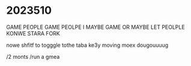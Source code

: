 # 2023510
GAME PEOPLE
GAME PEOLPE I
MAYBE GAME 
OR MAYBE LET 
PEOLPLE KONWE STARA 
FORK


nowe 
shfitf
 to togggle 
 tothe taba
  ke3y 
  moving
  moex
  dougouuuug



  /2 monts
  /run a gmea
  
